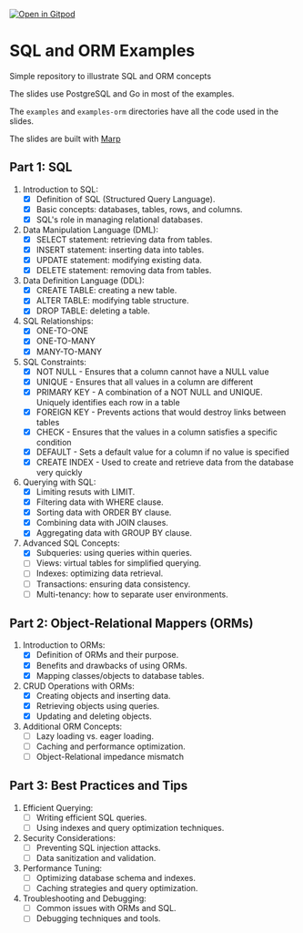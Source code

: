[![Open in Gitpod](https://gitpod.io/button/open-in-gitpod.svg)](https://gitpod.io/#https://github.com/andreluciani/sql-orm-examples)

# SQL and ORM Examples

Simple repository to illustrate SQL and ORM concepts

The slides use PostgreSQL and Go in most of the examples.

The `examples` and `examples-orm` directories have all the code used in the slides.

The slides are built with [Marp](https://github.com/marp-team/marp-cli)

## **Part 1: SQL**

1. Introduction to SQL:
   - [x]  Definition of SQL (Structured Query Language).
   - [x]  Basic concepts: databases, tables, rows, and columns.
   - [x]  SQL's role in managing relational databases.

2. Data Manipulation Language (DML):
   - [x]  SELECT statement: retrieving data from tables.
   - [x]  INSERT statement: inserting data into tables.
   - [x]  UPDATE statement: modifying existing data.
   - [x]  DELETE statement: removing data from tables.

3. Data Definition Language (DDL):
   - [x]  CREATE TABLE: creating a new table.
   - [x]  ALTER TABLE: modifying table structure.
   - [x]  DROP TABLE: deleting a table.

4. SQL Relationships:
   - [x]  ONE-TO-ONE
   - [x]  ONE-TO-MANY
   - [x]  MANY-TO-MANY

5. SQL Constraints:
   - [x]  NOT NULL - Ensures that a column cannot have a NULL value
   - [x]  UNIQUE - Ensures that all values in a column are different
   - [x]  PRIMARY KEY - A combination of a NOT NULL and UNIQUE. Uniquely identifies each row in a table
   - [x]  FOREIGN KEY - Prevents actions that would destroy links between tables
   - [x]  CHECK - Ensures that the values in a column satisfies a specific condition
   - [x]  DEFAULT - Sets a default value for a column if no value is specified
   - [x]  CREATE INDEX - Used to create and retrieve data from the database very quickly

6. Querying with SQL:
   - [x]  Limiting resuts with LIMIT.
   - [x]  Filtering data with WHERE clause.
   - [x]  Sorting data with ORDER BY clause.
   - [x]  Combining data with JOIN clauses.
   - [x]  Aggregating data with GROUP BY clause.

7. Advanced SQL Concepts:
   - [x]  Subqueries: using queries within queries.
   - [ ]  Views: virtual tables for simplified querying.
   - [ ]  Indexes: optimizing data retrieval.
   - [ ]  Transactions: ensuring data consistency.
   - [ ]  Multi-tenancy: how to separate user environments.

## **Part 2: Object-Relational Mappers (ORMs)**

1. Introduction to ORMs:
   - [x]  Definition of ORMs and their purpose.
   - [x]  Benefits and drawbacks of using ORMs.
   - [x]  Mapping classes/objects to database tables.

2. CRUD Operations with ORMs:
   - [x]  Creating objects and inserting data.
   - [x]  Retrieving objects using queries.
   - [x]  Updating and deleting objects.

4. Additional ORM Concepts:
   - [ ]  Lazy loading vs. eager loading.
   - [ ]  Caching and performance optimization.
   - [ ]  Object-Relational impedance mismatch

## **Part 3: Best Practices and Tips**

1. Efficient Querying:
   - [ ]  Writing efficient SQL queries.
   - [ ]  Using indexes and query optimization techniques.

2. Security Considerations:
   - [ ]  Preventing SQL injection attacks.
   - [ ]  Data sanitization and validation.

3. Performance Tuning:
   - [ ]  Optimizing database schema and indexes.
   - [ ]  Caching strategies and query optimization.

5. Troubleshooting and Debugging:
   - [ ]  Common issues with ORMs and SQL.
   - [ ]  Debugging techniques and tools.
